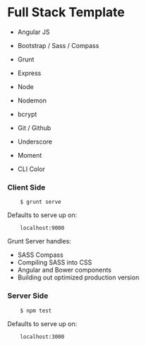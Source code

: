 # Full Stack Template

- Angular JS 
- Bootstrap / Sass / Compass

- Grunt
- Express
- Node
- Nodemon
- bcrypt
- Git / Github 
- Underscore
- Moment
- CLI Color

### Client Side

		$ grunt serve

Defaults to serve up on: 

		localhost:9000

Grunt Server handles:
- SASS Compass
- Compiling SASS into CSS
- Angular and Bower components
- Building out optimized production version

### Server Side

		$ npm test

Defaults to serve up on: 
		
		localhost:3000